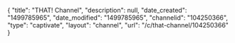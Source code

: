 {
    "title": "THAT! Channel",
    "description": null,
    "date_created": "1499785965",
    "date_modified": "1499785965",
    "channelid": "104250366",
    "type": "captivate",
    "layout": "channel",
    "url": "\/c\/that-channel\/104250366"
}